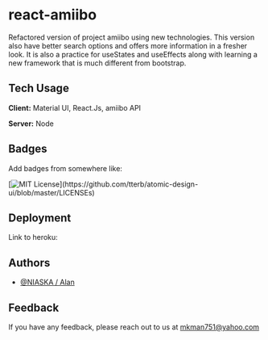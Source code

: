 # react-amiibo

Refactored version of project amiibo using new technologies. This version also have better search options and offers more information in a fresher look. It is also a practice for useStates and useEffects along with learning a new framework that is much different from bootstrap.
    
## Tech Usage

**Client:** Material UI, React.Js, amiibo API

**Server:** Node

  
## Badges

Add badges from somewhere like: 

[![MIT License](https://img.shields.io/apm/l/atomic-design-ui.svg?)](https://github.com/tterb/atomic-design-ui/blob/master/LICENSEs)

  
## Deployment

Link to heroku: 

  
  
## Authors

- [@NIASKA / Alan](https://github.com/NIASKAA)

  
## Feedback

If you have any feedback, please reach out to us at mkman751@yahoo.com
